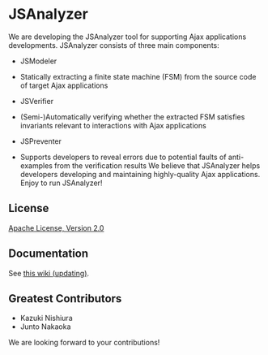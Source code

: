 JSAnalyzer
==========

We are developing the JSAnalyzer tool for supporting Ajax applications developments.
JSAnalyzer consists of three main components:
* JSModeler
 - Statically extracting a finite state machine (FSM) from the source code of target Ajax applications
* JSVerifier
 - (Semi-)Automatically verifying whether the extracted FSM satisfies invariants relevant to interactions with Ajax applications
* JSPreventer
 - Supports developers to reveal errors due to potential faults of anti-examples from the verification results
We believe that JSAnalyzer helps developers developing and maintaining highly-quality Ajax applications.
Enjoy to run JSAnalyzer!

License
----------
[Apache License, Version 2.0](blob/master/LICENSE)

Documentation
----------
See [this wiki (updating)](wiki).

Greatest Contributors
----------
* Kazuki Nishiura
* Junto Nakaoka

We are looking forward to your contributions!

